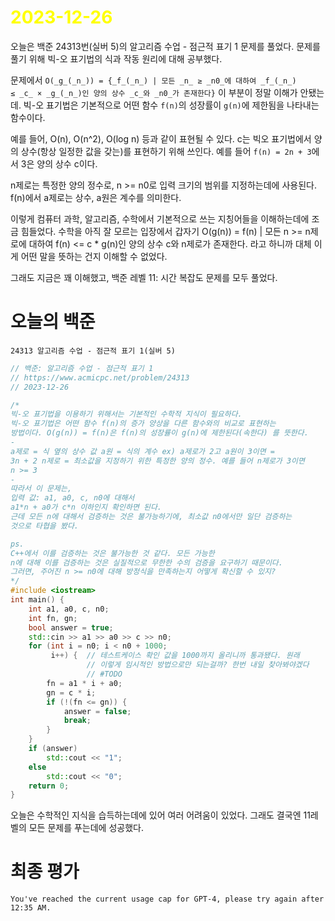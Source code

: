 # <span style="color:yellow">2023-12-26</span>

오늘은 백준 24313번(실버 5)의 알고리즘 수업 - 점근적 표기 1 문제를 풀었다.
문제를 풀기 위해 빅-오 표기법의 식과 작동 원리에 대해 공부했다.

문제에서 ``O(_g_(_n_)) = {_f_(_n_) | 모든 _n_ ≥ _n0_에 대하여 _f_(_n_) ≤ _c_ × _g_(_n_)인 양의 상수 _c_와 _n0_가 존재한다}``
 이 부분이 정말 이해가 안됐는데.
빅-오 표기법은 기본적으로 어떤 함수 ``f(n)``의 성장률이 ``g(n)``에 제한됨을 나타내는 함수이다.

예를 들어, O(n), O(n^2), O(log n) 등과 같이 표현될 수 있다.
c는 빅오 표기법에서 양의 상수(항상 일정한 값을 갖는)를 표현하기 위해 쓰인다. 예를 들어 ``f(n) = 2n + 3``에서 3은 양의 상수 c이다.

n제로는 특정한 양의 정수로, n >= n0로 입력 크기의 범위를 지정하는데에 사용된다.
f(n)에서 a제로는 상수, a원은 계수를 의미한다.

이렇게 컴퓨터 과학, 알고리즘, 수학에서 기본적으로 쓰는 지칭어들을 이해하는데에 조금 힘들었다.
수학을 아직 잘 모르는 입장에서 갑자기 O(g(n)) = f(n) | 모든 n >= n제로에 대하여 f(n) <= c * g(n)인 양의 상수 c와 n제로가 존재한다. 라고 하니까 대체 이게 어떤 말을 뜻하는 건지 이해할 수 없었다.

그래도 지금은 꽤 이해했고, 백준 레벨 11: 시간 복잡도 문제를 모두 풀었다.


# 오늘의 백준
```level11
24313 알고리즘 수업 - 점근적 표기 1(실버 5)
```

```cpp
// 백준: 알고리즘 수업 - 점근적 표기 1
// https://www.acmicpc.net/problem/24313
// 2023-12-26

/*
빅-오 표기법을 이용하기 위해서는 기본적인 수학적 지식이 필요하다.
빅-오 표기법은 어떤 함수 f(n)의 증가 양상을 다른 함수와의 비교로 표현하는
방법이다. O(g(n)) = f(n)은 f(n)의 성장률이 g(n)에 제한된다(속한다) 를 뜻한다.
-
a제로 = 식 옆의 상수 값 a원 = 식의 계수 ex) a제로가 2고 a원이 3이면 =
3n + 2 n제로 = 최소값을 지정하기 위한 특정한 양의 정수. 예를 들어 n제로가 3이면
n >= 3
-
따라서 이 문제는,
입력 값: a1, a0, c, n0에 대해서
a1*n + a0가 c*n 이하인지 확인하면 된다.
근데 모든 n에 대해서 검증하는 것은 불가능하기에, 최소값 n0에서만 일단 검증하는
것으로 타협을 봤다.

ps.
C++에서 이를 검증하는 것은 불가능한 것 같다. 모든 가능한
n에 대해 이를 검증하는 것은 실질적으로 무한한 수의 검증을 요구하기 때문이다.
그러면, 주어진 n >= n0에 대해 방정식을 만족하는지 어떻게 확신할 수 있지?
*/
#include <iostream>
int main() {
    int a1, a0, c, n0;
    int fn, gn;
    bool answer = true;
    std::cin >> a1 >> a0 >> c >> n0;
    for (int i = n0; i < n0 + 1000;
         i++) {  // 테스트케이스 확인 값을 1000까지 올리니까 통과됐다. 원래
                 // 이렇게 임시적인 방법으로만 되는걸까? 한번 내일 찾아봐야겠다
                 // #TODO
        fn = a1 * i + a0;
        gn = c * i;
        if (!(fn <= gn)) {
            answer = false;
            break;
        }
    }
    if (answer)
        std::cout << "1";
    else
        std::cout << "0";
    return 0;
}
```

오늘은 수학적인 지식을 습득하는데에 있어 여러 어려움이 있었다. 그래도 결국엔 11레벨의 모든 문제를 푸는데에 성공했다.

# 최종 평가
```ElonMusk
You've reached the current usage cap for GPT-4, please try again after 12:35 AM. 
```